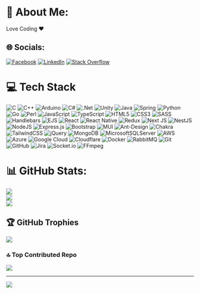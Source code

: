 # 💫 About Me:
Love Coding ❤️

## 🌐 Socials:
[![Facebook](https://img.shields.io/badge/Facebook-%231877F2.svg?logo=Facebook&logoColor=white)](https://facebook.com/hung.041203) [![LinkedIn](https://img.shields.io/badge/LinkedIn-%230077B5.svg?logo=linkedin&logoColor=white)](https://linkedin.com/in/lam-hung-a61599256) [![Stack Overflow](https://img.shields.io/badge/-Stackoverflow-FE7A16?logo=stack-overflow&logoColor=white)](https://stackoverflow.com/users/17829107) 

# 💻 Tech Stack
![C](https://img.shields.io/badge/c-%2300599C.svg?style=for-the-badge&logo=c&logoColor=white) 
![C++](https://img.shields.io/badge/c++-%2300599C.svg?style=for-the-badge&logo=c%2B%2B&logoColor=white)
![Arduino](https://img.shields.io/badge/-Arduino-00979D?style=for-the-badge&logo=Arduino&logoColor=white)
![C#](https://img.shields.io/badge/c%23-%23239120.svg?style=for-the-badge&logo=csharp&logoColor=white)
![.Net](https://img.shields.io/badge/.NET-5C2D91?style=for-the-badge&logo=.net&logoColor=white)
![Unity](https://img.shields.io/badge/unity-%23000000.svg?style=for-the-badge&logo=unity&logoColor=white)
![Java](https://img.shields.io/badge/java-%23ED8B00.svg?style=for-the-badge&logo=openjdk&logoColor=white)
![Spring](https://img.shields.io/badge/spring-%236DB33F.svg?style=for-the-badge&logo=spring&logoColor=white) 
![Python](https://img.shields.io/badge/python-3670A0?style=for-the-badge&logo=python&logoColor=ffdd54)
![Go](https://img.shields.io/badge/go-%2300ADD8.svg?style=for-the-badge&logo=go&logoColor=white) 
![Perl](https://img.shields.io/badge/perl-%2339457E.svg?style=for-the-badge&logo=perl&logoColor=white) 
![JavaScript](https://img.shields.io/badge/javascript-%23323330.svg?style=for-the-badge&logo=javascript&logoColor=%23F7DF1E) 
![TypeScript](https://img.shields.io/badge/typescript-%23007ACC.svg?style=for-the-badge&logo=typescript&logoColor=white) 
![HTML5](https://img.shields.io/badge/html5-%23E34F26.svg?style=for-the-badge&logo=html5&logoColor=white) 
![CSS3](https://img.shields.io/badge/css3-%231572B6.svg?style=for-the-badge&logo=css3&logoColor=white) 
![SASS](https://img.shields.io/badge/SASS-hotpink.svg?style=for-the-badge&logo=SASS&logoColor=white)
![Handlebars](https://img.shields.io/badge/Handlebars-%23000000?style=for-the-badge&logo=Handlebars.js&logoColor=white)
![EJS](https://img.shields.io/badge/ejs-%23B4CA65.svg?style=for-the-badge&logo=ejs&logoColor=black)
![React](https://img.shields.io/badge/react-%2320232a.svg?style=for-the-badge&logo=react&logoColor=%2361DAFB)
![React Native](https://img.shields.io/badge/react_native-%2320232a.svg?style=for-the-badge&logo=react&logoColor=%2361DAFB)
![Redux](https://img.shields.io/badge/redux-%23593d88.svg?style=for-the-badge&logo=redux&logoColor=white) 
![Next JS](https://img.shields.io/badge/Next-black?style=for-the-badge&logo=next.js&logoColor=white)
![NestJS](https://img.shields.io/badge/nestjs-%23E0234E.svg?style=for-the-badge&logo=nestjs&logoColor=white) 
![NodeJS](https://img.shields.io/badge/node.js-6DA55F?style=for-the-badge&logo=node.js&logoColor=white) 
![Express.js](https://img.shields.io/badge/express.js-%23404d59.svg?style=for-the-badge&logo=express&logoColor=%2361DAFB) 
![Bootstrap](https://img.shields.io/badge/bootstrap-%238511FA.svg?style=for-the-badge&logo=bootstrap&logoColor=white) 
![MUI](https://img.shields.io/badge/MUI-%230081CB.svg?style=for-the-badge&logo=mui&logoColor=white) 
![Ant-Design](https://img.shields.io/badge/-AntDesign-%230170FE?style=for-the-badge&logo=ant-design&logoColor=white) 
![Chakra](https://img.shields.io/badge/chakra-%234ED1C5.svg?style=for-the-badge&logo=chakraui&logoColor=white) 
![TailwindCSS](https://img.shields.io/badge/tailwindcss-%2338B2AC.svg?style=for-the-badge&logo=tailwind-css&logoColor=white) 
![jQuery](https://img.shields.io/badge/jquery-%230769AD.svg?style=for-the-badge&logo=jquery&logoColor=white) 
![MongoDB](https://img.shields.io/badge/MongoDB-%234ea94b.svg?style=for-the-badge&logo=mongodb&logoColor=white)
![MicrosoftSQLServer](https://img.shields.io/badge/Microsoft%20SQL%20Server-CC2927?style=for-the-badge&logo=microsoft%20sql%20server&logoColor=white)
![AWS](https://img.shields.io/badge/AWS-%23FF9900.svg?style=for-the-badge&logo=amazon-aws&logoColor=white) 
![Azure](https://img.shields.io/badge/azure-%230072C6.svg?style=for-the-badge&logo=microsoftazure&logoColor=white) 
![Google Cloud](https://img.shields.io/badge/GoogleCloud-%234285F4.svg?style=for-the-badge&logo=google-cloud&logoColor=white) 
![Cloudflare](https://img.shields.io/badge/Cloudflare-F38020?style=for-the-badge&logo=Cloudflare&logoColor=white) 
![Docker](https://img.shields.io/badge/docker-%230db7ed.svg?style=for-the-badge&logo=docker&logoColor=white) 
![RabbitMQ](https://img.shields.io/badge/rabbitmq-FF6600?style=for-the-badge&logo=rabbitmq&logoColor=white)
![Git](https://img.shields.io/badge/git-%23F05033.svg?style=for-the-badge&logo=git&logoColor=white) 
![GitHub](https://img.shields.io/badge/github-%23121011.svg?style=for-the-badge&logo=github&logoColor=white) 
![Jira](https://img.shields.io/badge/jira-%230A0FFF.svg?style=for-the-badge&logo=jira&logoColor=white) 
![Socket.io](https://img.shields.io/badge/Socket.io-black?style=for-the-badge&logo=socket.io&badgeColor=010101)
![FFmpeg](https://shields.io/badge/FFmpeg-%23171717.svg?logo=ffmpeg&style=for-the-badge&labelColor=171717&logoColor=5cb85c)

# 📊 GitHub Stats:
![](https://github-readme-stats.vercel.app/api?username=gs4lthung&theme=one_dark_pro&hide_border=false&include_all_commits=true&count_private=true)<br/>
![](https://github-readme-streak-stats.herokuapp.com/?user=gs4lthung&theme=one_dark_pro&hide_border=false)<br/>
![](https://github-readme-stats.vercel.app/api/top-langs/?username=gs4lthung&theme=one_dark_pro&hide_border=false&layout=compact&hide=html,css,scss,tex,pug,mathematica,hlsl,glsl,ejs,jupyter%20notebook,svelte)

## 🏆 GitHub Trophies
![](https://github-profile-trophy.vercel.app/?username=gs4lthung&theme=radical&no-frame=false&no-bg=true&margin-w=4)

### 🔝 Top Contributed Repo
![](https://github-contributor-stats.vercel.app/api?username=gs4lthung&limit=5&theme=dark&combine_all_yearly_contributions=true)

---
[![](https://visitcount.itsvg.in/api?id=gs4lthung&icon=0&color=0)](https://visitcount.itsvg.in)

<!-- Proudly created with GPRM ( https://gprm.itsvg.in ) -->
